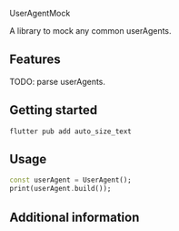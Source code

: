UserAgentMock

A library to mock any common userAgents.

## Features

TODO: parse userAgents.

## Getting started

```
flutter pub add auto_size_text
```

## Usage

```dart
const userAgent = UserAgent();
print(userAgent.build());
```

## Additional information


